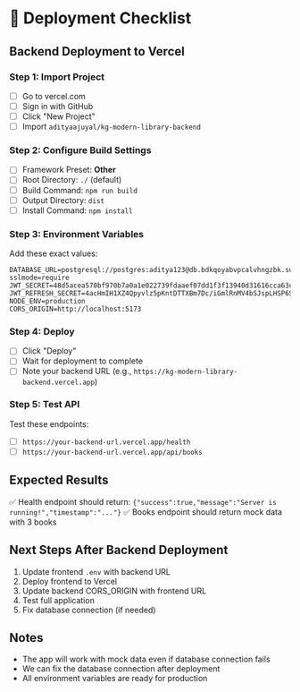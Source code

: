 # 🚀 Deployment Checklist

## Backend Deployment to Vercel

### Step 1: Import Project
- [ ] Go to vercel.com
- [ ] Sign in with GitHub
- [ ] Click "New Project"
- [ ] Import `adityaajuyal/kg-modern-library-backend`

### Step 2: Configure Build Settings
- [ ] Framework Preset: **Other**
- [ ] Root Directory: `./` (default)
- [ ] Build Command: `npm run build`
- [ ] Output Directory: `dist`
- [ ] Install Command: `npm install`

### Step 3: Environment Variables
Add these exact values:
```
DATABASE_URL=postgresql://postgres:aditya123@db.bdkqoyabvpcalvhngzbk.supabase.co:5432/postgres?sslmode=require
JWT_SECRET=48d5acea570bf970b7a0a1e022739fdaaef07dd1f3f13940d31616cca63cbbea9f6f0a57635c2ade4c0add49741f0f9d99c82b85577c94a623f94c480c9b3d
JWT_REFRESH_SECRET=4acHmIH1XZ4Qpyvlz5pKntDTTXBm7Dc/iGmlRnMV4bSJspLHSP6SLfnBW2pJG1aK5EGmmNtBTWPjUlh/bGjGtg==
NODE_ENV=production
CORS_ORIGIN=http://localhost:5173
```

### Step 4: Deploy
- [ ] Click "Deploy"
- [ ] Wait for deployment to complete
- [ ] Note your backend URL (e.g., `https://kg-modern-library-backend.vercel.app`)

### Step 5: Test API
Test these endpoints:
- [ ] `https://your-backend-url.vercel.app/health`
- [ ] `https://your-backend-url.vercel.app/api/books`

## Expected Results
✅ Health endpoint should return: `{"success":true,"message":"Server is running!","timestamp":"..."}`
✅ Books endpoint should return mock data with 3 books

## Next Steps After Backend Deployment
1. Update frontend `.env` with backend URL
2. Deploy frontend to Vercel
3. Update backend CORS_ORIGIN with frontend URL
4. Test full application
5. Fix database connection (if needed)

## Notes
- The app will work with mock data even if database connection fails
- We can fix the database connection after deployment
- All environment variables are ready for production
